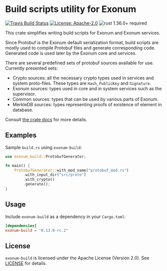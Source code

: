 # Build scripts utility for Exonum

[![Travis Build Status](https://img.shields.io/travis/exonum/exonum/master.svg?label=Linux%20Build)](https://travis-ci.com/exonum/exonum)
[![License: Apache-2.0](https://img.shields.io/github/license/exonum/exonum.svg)](https://github.com/exonum/exonum/blob/master/LICENSE)
![rust 1.36.0+ required](https://img.shields.io/badge/rust-1.36.0+-blue.svg?label=Required%20Rust)

This crate simplifies writing build scripts for Exonum and Exonum services.

Since Protobuf is the Exonum default serialization format, build scripts
are mostly used to compile Protobuf files and generate corresponding code.
Generated code is used later by the Exonum core and services.

There are several predefined sets of protobuf sources available for use.
Currently presented sets:

- Crypto sources: all the necessary crypto types used in services
  and system proto-files. These types are `Hash`, `PublicKey` and `Signature`.
- Exonum sources: types used in core and in system services such
  as the supervisor.
- Common sources: types that can be used by various parts of Exonum.
- MerkleDB sources: types representing proofs of existence of element
  in database.

Consult [the crate docs](https://docs.rs/exonum-build) for more details.

## Examples

Sample `build.rs` using `exonum-build`:

```rust
use exonum_build::ProtobufGenerator;

fn main() {
    ProtobufGenerator::with_mod_name("protobuf_mod.rs")
        .with_input_dir("src/proto")
        .with_crypto()
        .generate();
}
```

## Usage

Include `exonum-build` as a dependency in your `Cargo.toml`:

```toml
[dependencies]
exonum-build = "0.13.0-rc.2"
```

## License

`exonum-build` is licensed under the Apache License (Version 2.0).
See [LICENSE](LICENSE) for details.
